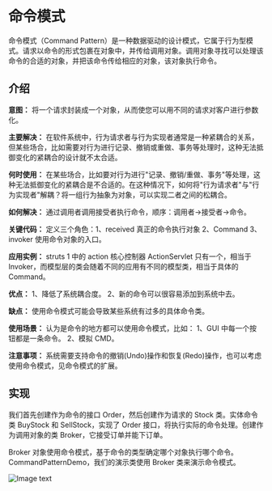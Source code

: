 # 命令模式
命令模式（Command Pattern）是一种数据驱动的设计模式，它属于行为型模式。请求以命令的形式包裹在对象中，并传给调用对象。调用对象寻找可以处理该命令的合适的对象，并把该命令传给相应的对象，该对象执行命令。

## 介绍
__意图：__ 将一个请求封装成一个对象，从而使您可以用不同的请求对客户进行参数化。

__主要解决：__ 在软件系统中，行为请求者与行为实现者通常是一种紧耦合的关系，但某些场合，比如需要对行为进行记录、撤销或重做、事务等处理时，这种无法抵御变化的紧耦合的设计就不太合适。

__何时使用：__ 在某些场合，比如要对行为进行"记录、撤销/重做、事务"等处理，这种无法抵御变化的紧耦合是不合适的。在这种情况下，如何将"行为请求者"与"行为实现者"解耦？将一组行为抽象为对象，可以实现二者之间的松耦合。

__如何解决：__ 通过调用者调用接受者执行命令，顺序：调用者→接受者→命令。

__关键代码：__ 定义三个角色：1、received 真正的命令执行对象 2、Command 3、invoker 使用命令对象的入口。

__应用实例：__ struts 1 中的 action 核心控制器 ActionServlet 只有一个，相当于 Invoker，而模型层的类会随着不同的应用有不同的模型类，相当于具体的 Command。

__优点：__ 1、降低了系统耦合度。 2、新的命令可以很容易添加到系统中去。

__缺点：__ 使用命令模式可能会导致某些系统有过多的具体命令类。

__使用场景：__ 认为是命令的地方都可以使用命令模式，比如： 1、GUI 中每一个按钮都是一条命令。 2、模拟 CMD。

__注意事项：__ 系统需要支持命令的撤销(Undo)操作和恢复(Redo)操作，也可以考虑使用命令模式，见命令模式的扩展。

## 实现
我们首先创建作为命令的接口 Order，然后创建作为请求的 Stock 类。实体命令类 BuyStock 和 SellStock，实现了 Order 接口，将执行实际的命令处理。创建作为调用对象的类 Broker，它接受订单并能下订单。

Broker 对象使用命令模式，基于命令的类型确定哪个对象执行哪个命令。CommandPatternDemo，我们的演示类使用 Broker 类来演示命令模式。

![Image text](https://github.com/yuanhaoz/jian_zhi_offer/blob/branch-dp/src/chapter_dp/behavior/command/command_pattern_uml_diagram.jpg)